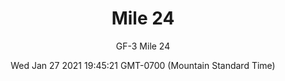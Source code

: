 ---
category: "wall-covering"
date: Wed Jan 27 2021 19:45:21 GMT-0700 (Mountain Standard Time)
description: "null"
designer: "Gabe Fonorow"
href: "https://www.areaenvironments.com/gabe-fornorow"
image_primary: "./img/GF+Mile+24+Art.jpg"
image_secondary: "./img/GF+Mile+24+Interior.jpg"
image_thumb: "./img/Gabe+Fonorow.png"
manufacturer: "Area Environments"
slug: "/manufacturers/area-environments/wall-covering/mile-24"
slug_destination: area-environments,
subtitle: "GF-3 Mile 24"
tags:
  - "area-environments"
  - "wall-covering"
title: "Mile 24"
---
